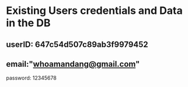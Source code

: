 # Existing Users credentials and Data in the DB

userID: 647c54d507c89ab3f9979452
--
email:"whoamandang@gmail.com"
--
password: 12345678


